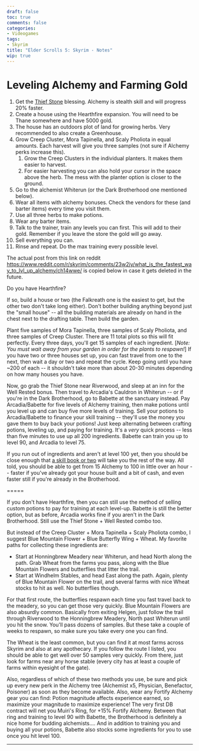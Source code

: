 ```yaml
---
draft: false
toc: true
comments: false
categories:
- Videogames
tags:
- Skyrim
title: "Elder Scrolls 5: Skyrim - Notes"
wip: true
---
```


# Leveling Alchemy and Farming Gold

1. Get the [Thief Stone][thief-stone] blessing. Alchemy is stealth skill and
   will progress 20% faster.
2. Create a house using the Hearthfire expansion. You will need to be Thane
   somewhere and have 5000 gold.
3. The house has an outdoors plot of land for growing herbs. Very recommended to
   also create a Greenhouse.
4. Grow Creep Cluster, Mora Tapinella, and Scaly Pholiota in equal amounts. Each
   harvest will give you three samples (not sure if Alchemy perks increase
   this).
    1. Grow the Creep Clusters in the individual planters. It makes them easier
       to harvest.
    2. For easier harvesting you can also hold your cursor in the space above
       the herb. The mess with the planter option is closer to the ground.
5. Go to the alchemist Whiterun (or the Dark Brotherhood one mentioned below).
6. Wear all items with alchemy bonuses. Check the vendors for these (and barter
   items) every time you visit them.
7. Use all three herbs to make potions.
8. Wear any barter items.
9. Talk to the trainer, train any levels you can first. This will add to their
   gold. Remember if you leave the store the gold will go away.
10. Sell everything you can.
11. Rinse and repeat. Do the max training every possible level.

[thief-stone]: https://en.uesp.net/wiki/Skyrim:Standing_Stone

The actual post from this link on reddit
https://www.reddit.com/r/skyrim/comments/23w2jy/what_is_the_fastest_way_to_lvl_up_alchemy/ch14wwe/
is copied below in case it gets deleted in the future.


Do you have Hearthfire?

If so, build a house or two (the Falkreath one is the easiest to get, but the
other two don't take long either). Don't bother building anything beyond just
the "small house" -- all the building materials are already on hand in the chest
next to the drafting table. Then build the garden.

Plant five samples of Mora Tapinella, three samples of Scaly Pholiota, and three
samples of Creep Cluster. There are 11 total plots so this will fit perfectly.
Every three days, you'll get 15 samples of each ingredient. [*Note: You must
wait away from your garden in order for the plants to respawn!*] If you have two
or three houses set up, you can fast travel from one to the next, then wait a
day or two and repeat the cycle. Keep going until you have ~200 of each -- it
shouldn't take more than about 20-30 minutes depending on how many houses you
have.

Now, go grab the Thief Stone near Riverwood, and sleep at an inn for the Well
Rested bonus. Then travel to Arcadia's Cauldron in Whiterun -- or if you're in
the Dark Brotherhood, go to Babette at the sanctuary instead. Pay
Arcadia/Babette for five levels of Alchemy training, then make potions until you
level up and can buy five more levels of training. Sell your potions to
Arcadia/Babette to finance your skill training -- they'll use the money you gave
them to buy back your potions! Just keep alternating between crafting potions,
leveling up, and paying for training. It's a *very* quick process -- less than
five minutes to use up all 200 ingredients. Babette can train you up to level
90, and Arcadia to level 75.

If you run out of ingredients and aren't at level 100 yet, then you should be
close enough that [a skill book or
two](http://www.uesp.net/wiki/Skyrim:Skill_Books) will take you the rest of the
way. All told, you should be able to get from 15 Alchemy to 100 in little over
an hour -- faster if you've already got your house built and a bit of cash, and
even faster still if you're already in the Brotherhood.

=====

If you don't have Hearthfire, then you can still use the method of selling
custom potions to pay for training at each level-up. Babette is still the better
option, but as before, Arcadia works fine if you aren't in the Dark Brotherhood.
Still use the Thief Stone + Well Rested combo too.

But instead of the Creep Cluster + Mora Tapinella + Scaly Pholiota combo, I
suggest Blue Mountain Flower + Blue Butterfly Wing + Wheat. My favorite paths
for collecting these ingredients are:

* Start at Honningbrew Meadery near Whiterun, and head North along the path.
  Grab Wheat from the farms you pass, along with the Blue Mountain Flowers and
  butterflies that litter the trail.
* Start at Windhelm Stables, and head East along the path. Again, plenty of Blue
  Mountain Flower on the trail, and several farms with nice Wheat stocks to hit
  as well. No butterflies though.

For that first route, the butterflies respawn each time you fast travel back to
the meadery, so you can get those very quickly. Blue Mountain Flowers are also
absurdly common. Basically from exiting Helgen, just follow the trail through
Riverwood to the Honningbrew Meadery, North past Whiterun until you hit the
snow. You'll pass dozens of samples. But these take a couple of weeks to
respawn, so make sure you take every one you can find.

The Wheat is the least common, but you can find it at most farms across Skyrim
and also at any apothecary. If you follow the route I listed, you should be able
to get well over 50 samples very quickly. From there, just look for farms near
any horse stable (every city has at least a couple of farms within eyesight of
the gate).

Also, regardless of which of these two methods you use, be sure and pick up
every new perk in the Alchemy tree (Alchemist x5, Physician, Benefactor,
Poisoner) as soon as they become available. Also, wear any Fortify Alchemy gear
you can find: Potion magnitude affects experience earned, so maximize your
magnitude to maximize experience! The very first DB contract will net you
Muiri's Ring, for +15% Fortify Alchemy. Between that ring and training to level
90 with Babette, the Brotherhood is definitely a nice home for budding
alchemists.... And in addition to training you and buying all your potions,
Babette also stocks some ingredients for you to use once you hit level 100.

----------


